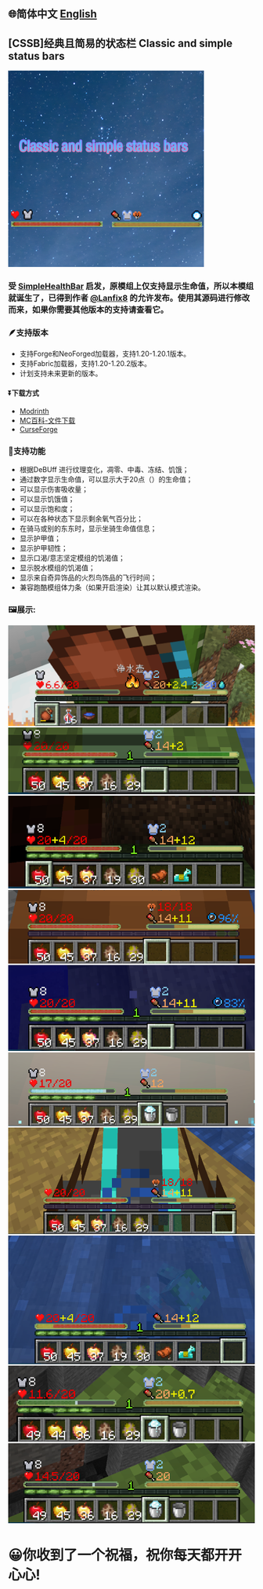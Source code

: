 ## 🌐简体中文  [English](https://github.com/Xing-C/Classic-and-simple-status-bars/blob/main/README-en.md)
## [CSSB]经典且简易的状态栏 Classic and simple status bars
![logo](/src/main/resources/image.png)

### 受 [SimpleHealthBar](https://github.com/Lanfix8/SimpleHealthBar-Forge) 启发，原模组上仅支持显示生命值，所以本模组就诞生了，已得到作者 [@Lanfix8](https://github.com/Lanfix8) 的允许发布。使用其源码进行修改而来，如果你需要其他版本的支持请查看它。

### 🪶支持版本
- 支持Forge和NeoForged加载器，支持1.20-1.20.1版本。
- 支持Fabric加载器，支持1.20-1.20.2版本。
- 计划支持未来更新的版本。

#### ⏬下载方式
- [Modrinth](https://modrinth.com/mod/cssb)
- [MC百科-文件下载](https://www.mcmod.cn/class/12121.html)
- [CurseForge](https://curseforge.com/minecraft/mc-mods/classic-and-simple-status-bars)

### 🌈支持功能
- 根据DeBUff 进行纹理变化，凋零、中毒、冻结、饥饿；
- 通过数字显示生命值，可以显示大于20点（）的生命值；
- 可以显示伤害吸收量；
- 可以显示饥饿值；
- 可以显示饱和度；
- 可以在各种状态下显示剩余氧气百分比；
- 在骑马或别的东东时，显示坐骑生命值信息；
- 显示护甲值；
- 显示护甲韧性；
- 显示口渴/意志坚定模组的饥渴值；
- 显示脱水模组的饥渴值；
- 显示来自奇异饰品的火烈鸟饰品的飞行时间；
- 兼容跑酷模组体力条（如果开启渲染）让其以默认模式渲染。

### 🖼️展示:
  ![0](/Textures/in/0.png)
  ![1](/Textures/in/1.png)
  ![2](/Textures/in/2.png)
  ![3](/Textures/in/3.png)
  ![4](/Textures/in/4.png)
  ![5](/Textures/in/5.png)
  ![6](/Textures/in/6.png)
  ![7](/Textures/in/7.png)
  ![8](/Textures/in/8.png)
  ![9](/Textures/in/9.png)
# 😀你收到了一个祝福，祝你每天都开开心心!